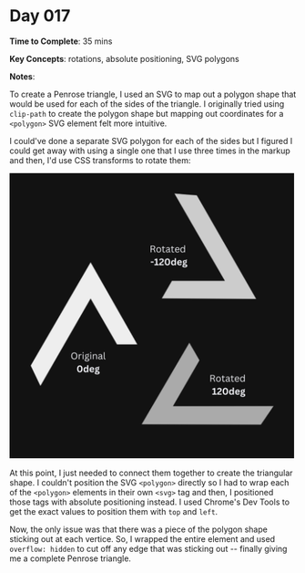# Day 017

**Time to Complete**: 35 mins

**Key Concepts**: rotations, absolute positioning, SVG polygons

**Notes**:

To create a Penrose triangle, I used an SVG to map out a polygon shape that would be used for each of the sides of the triangle. I originally tried using `clip-path` to create the polygon shape but mapping out coordinates for a `<polygon>` SVG element felt more intuitive.

I could've done a separate SVG polygon for each of the sides but I figured I could get away with using a single one that I use three times in the markup and then, I'd use CSS transforms to rotate them:

<img src="/entries/017/svg-rotation.png" width="500">

At this point, I just needed to connect them together to create the triangular shape. I couldn't position the SVG `<polygon>` directly so I had to wrap each of the `<polygon>` elements in their own `<svg>` tag and then, I positioned those tags with absolute positioning instead. I used Chrome's Dev Tools to get the exact values to position them with `top` and `left`.

Now, the only issue was that there was a piece of the polygon shape sticking out at each vertice. So, I wrapped the entire element and used `overflow: hidden` to cut off any edge that was sticking out -- finally giving me a complete Penrose triangle.

